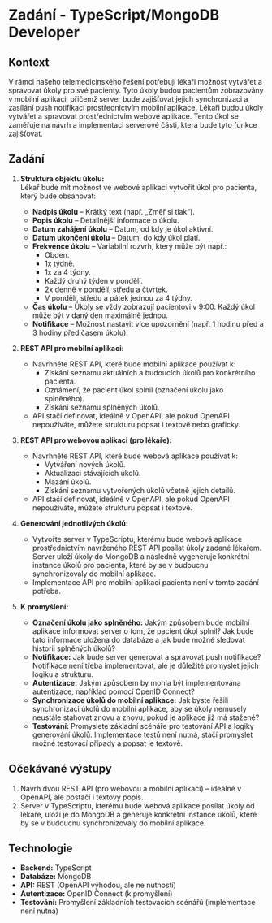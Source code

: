 # Zadání - TypeScript/MongoDB Developer

## Kontext

V rámci našeho telemedicínského řešení potřebují lékaři možnost vytvářet a spravovat úkoly pro své pacienty. Tyto úkoly budou pacientům zobrazovány v mobilní aplikaci, přičemž server bude zajišťovat jejich synchronizaci a zasílání push notifikací prostřednictvím mobilní aplikace. Lékaři budou úkoly vytvářet a spravovat prostřednictvím webové aplikace. Tento úkol se zaměřuje na návrh a implementaci serverové části, která bude tyto funkce zajišťovat.

## Zadání

1. **Struktura objektu úkolu:**  
   Lékař bude mít možnost ve webové aplikaci vytvořit úkol pro pacienta, který bude obsahovat:

   - **Nadpis úkolu** – Krátký text (např. „Změř si tlak“).
   - **Popis úkolu** – Detailnější informace o úkolu.
   - **Datum zahájení úkolu** – Datum, od kdy je úkol aktivní.
   - **Datum ukončení úkolu** – Datum, do kdy úkol platí.
   - **Frekvence úkolu** – Variabilní rozvrh, který může být např.:
     - Obden.
     - 1x týdně.
     - 1x za 4 týdny.
     - Každý druhý týden v pondělí.
     - 2x denně v pondělí, středu a čtvrtek.
     - V pondělí, středu a pátek jednou za 4 týdny.
   - **Čas úkolu** – Úkoly se vždy zobrazují pacientovi v 9:00. Každý úkol může být v daný den maximálně jednou.
   - **Notifikace** – Možnost nastavit více upozornění (např. 1 hodinu před a 3 hodiny před časem úkolu).

2. **REST API pro mobilní aplikaci:**

   - Navrhněte REST API, které bude mobilní aplikace používat k:
     - Získání seznamu aktuálních a budoucích úkolů pro konkrétního pacienta.
     - Oznámení, že pacient úkol splnil (označení úkolu jako splněného).
     - Získání seznamu splněných úkolů.
   - API stačí definovat, ideálně v OpenAPI, ale pokud OpenAPI nepoužíváte, můžete strukturu popsat i textově nebo graficky.

3. **REST API pro webovou aplikaci (pro lékaře):**

   - Navrhněte REST API, které bude webová aplikace používat k:
     - Vytváření nových úkolů.
     - Aktualizaci stávajících úkolů.
     - Mazání úkolů.
     - Získání seznamu vytvořených úkolů včetně jejich detailů.
   - API stačí definovat, ideálně v OpenAPI, ale pokud OpenAPI nepoužíváte, můžete strukturu popsat i textově.

4. **Generování jednotlivých úkolů:**

   - Vytvořte server v TypeScriptu, kterému bude webová aplikace prostřednictvím navrženého REST API posílat úkoly zadané lékařem. Server uloží úkoly do MongoDB a následně vygeneruje konkrétní instance úkolů pro pacienta, které by se v budoucnu synchronizovaly do mobilní aplikace.
   - Implementace API pro mobilní aplikaci pacienta není v tomto zadání potřeba.

5. **K promyšlení:**
   - **Označení úkolu jako splněného:** Jakým způsobem bude mobilní aplikace informovat server o tom, že pacient úkol splnil? Jak bude tato informace uložena do databáze a jak bude možné sledovat historii splněných úkolů?
   - **Notifikace:** Jak bude server generovat a spravovat push notifikace? Notifikace není třeba implementovat, ale je důležité promyslet jejich logiku a strukturu.
   - **Autentizace:** Jakým způsobem by mohla být implementována autentizace, například pomocí OpenID Connect?
   - **Synchronizace úkolů do mobilní aplikace:** Jak byste řešili synchronizaci úkolů do mobilní aplikace, aby se úkoly nemusely neustále stahovat znovu a znovu, pokud je aplikace již má stažené?
   - **Testování:** Promyslete základní scénáře pro testování API a logiky generování úkolů. Implementace testů není nutná, stačí promyslet možné testovací případy a popsat je textově.

## Očekávané výstupy

1. Návrh dvou REST API (pro webovou a mobilní aplikaci) – ideálně v OpenAPI, ale postačí i textový popis.
2. Server v TypeScriptu, kterému bude webová aplikace posílat úkoly od lékaře, uloží je do MongoDB a generuje konkrétní instance úkolů, které by se v budoucnu synchronizovaly do mobilní aplikace.

## Technologie

- **Backend:** TypeScript
- **Databáze:** MongoDB
- **API:** REST (OpenAPI výhodou, ale ne nutností)
- **Autentizace:** OpenID Connect (k promyšlení)
- **Testování:** Promyšlení základních testovacích scénářů (implementace není nutná)
